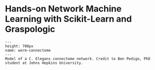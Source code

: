 # Hands-on Network Machine Learning with Scikit-Learn and Graspologic

```{figure} Images/umap_pedigo_small.jpg
---
height: 700px
name: worm-connectome
---
Model of a C. Elegans connectome network. Credit to Ben Pedigo, PhD student at Johns Hopkins University.
```

